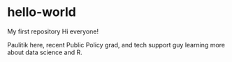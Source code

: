 # hello-world
My first repository
Hi everyone!

Paulitik here, recent Public Policy grad, and tech support guy learning more about data science and R.
